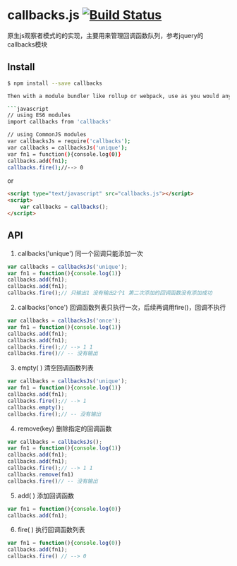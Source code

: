 
# callbacks.js [![Build Status](https://travis-ci.org/ApoorvSaxena/lozad.js.svg?branch=master)](https://travis-ci.org/simplefeel/callbacks.js.svg?branch=master)
原生js观察者模式的的实现，主要用来管理回调函数队列，参考jquery的callbacks模块

## Install

```sh
$ npm install --save callbacks

Then with a module bundler like rollup or webpack, use as you would anything else:

```javascript
// using ES6 modules
import callbacks from 'callbacks'

// using CommonJS modules
var callbacksJs = require('callbacks');
var callbacks = callbacksJs('unique');
var fn1 = function(){console.log(0)}
callbacks.add(fn1);
callbacks.fire();//--> 0
```
or

```html
<script type="text/javascript" src="callbacks.js"></script>
<script>
    var callbacks = callbacks();
</script>
```

## API

1.  callbacks('unique') 同一个回调只能添加一次

```javascript
var callbacks = callbacksJs('unique');
var fn1 = function(){console.log(1)}
callbacks.add(fn1);
callbacks.add(fn1);
callbacks.fire();// 只输出1 没有输出2个1 第二次添加的回调函数没有添加成功
```

2.  callbacks('once') 回调函数列表只执行一次，后续再调用fire()，回调不执行

```javascript
var callbacks = callbacksJs('once');
var fn1 = function(){console.log(1)}
callbacks.add(fn1);
callbacks.add(fn1);
callbacks.fire();// --> 1 1
callbacks.fire()// -- 没有输出
```

3.  empty( ) 清空回调函数列表 

```javascript
var callbacks = callbacksJs('unique');
var fn1 = function(){console.log(1)}
callbacks.add(fn1);
callbacks.fire();// --> 1
callbacks.empty();
callbacks.fire();// -- 没有输出
```

4.  remove(key) 删除指定的回调函数

```javascript
var callbacks = callbacksJs();
var fn1 = function(){console.log(1)}
callbacks.add(fn1);
callbacks.add(fn1);
callbacks.fire();// --> 1 1
callbacks.remove(fn1)
callbacks.fire()// -- 没有输出
```

5.  add( ) 添加回调函数

```javascript
var fn1 = function(){console.log(0)}
callbacks.add(fn1);
```

6.  fire( ) 执行回调函数列表
```javascript
var fn1 = function(){console.log(0)}
callbacks.add(fn1);
callbacks.fire() // --> 0
```


